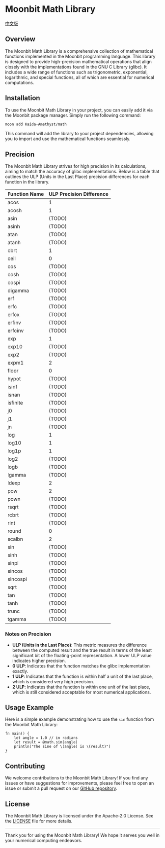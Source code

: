 # Moonbit Math Library

[中文版](README-CN.md)

## Overview

The Moonbit Math Library is a comprehensive collection of mathematical functions implemented in the Moonbit programming language. This library is designed to provide high-precision mathematical operations that align closely with the implementations found in the GNU C Library (glibc). It includes a wide range of functions such as trigonometric, exponential, logarithmic, and special functions, all of which are essential for numerical computations.

## Installation

To use the Moonbit Math Library in your project, you can easily add it via the Moonbit package manager. Simply run the following command:

```bash
moon add Kaida-Amethyst/math
```

This command will add the library to your project dependencies, allowing you to import and use the mathematical functions seamlessly.

## Precision

The Moonbit Math Library strives for high precision in its calculations, aiming to match the accuracy of glibc implementations. Below is a table that outlines the ULP (Units in the Last Place) precision differences for each function in the library.

| Function Name | ULP Precision Difference |
|---------------|--------------------------|
| acos          |1                         |
| acosh         |1                         |
| asin          |(TODO)                    |
| asinh         |(TODO)                    |
| atan          |(TODO)                    |
| atanh         |(TODO)                    |
| cbrt          |1                         |
| ceil          |0                         |
| cos           |(TODO)                    |
| cosh          |(TODO)                    |
| cospi         |(TODO)                    |
| digamma       |(TODO)                    |
| erf           |(TODO)                    |
| erfc          |(TODO)                    |
| erfcx         |(TODO)                    |
| erfinv        |(TODO)                    |
| erfcinv       |(TODO)                    |
| exp           |1                         |
| exp10         |(TODO)                    |
| exp2          |(TODO)                    |
| expm1         |2                         |
| floor         |0                         |
| hypot         |(TODO)                    |
| isinf         |(TODO)                    |
| isnan         |(TODO)                    |
| isfinite      |(TODO)                    |
| j0            |(TODO)                    |
| j1            |(TODO)                    |
| jn            |(TODO)                    |
| log           |1                         |
| log10         |1                         |
| log1p         |1                         |
| log2          |(TODO)                    |
| logb          |(TODO)                    |
| lgamma        |(TODO)                    |
| ldexp         |2                         |
| pow           |2                         |
| pown          |(TODO)                    |
| rsqrt         |(TODO)                    |
| rcbrt         |(TODO)                    |
| rint          |(TODO)                    |
| round         |0                         |
| scalbn        |2                         |
| sin           |(TODO)                    |
| sinh          |(TODO)                    |
| sinpi         |(TODO)                    |
| sincos        |(TODO)                    |
| sincospi      |(TODO)                    |
| sqrt          |(TODO)                    |
| tan           |(TODO)                    |
| tanh          |(TODO)                    |
| trunc         |(TODO)                    |
| tgamma        |(TODO)                    |

### Notes on Precision

- **ULP (Units in the Last Place)**: This metric measures the difference between the computed result and the true result in terms of the least significant bit of the floating-point representation. A lower ULP value indicates higher precision.
- **0 ULP**: Indicates that the function matches the glibc implementation exactly.
- **1 ULP**: Indicates that the function is within half a unit of the last place, which is considered very high precision.
- **2 ULP**: Indicates that the function is within one unit of the last place, which is still considered acceptable for most numerical applications.

## Usage Example

Here is a simple example demonstrating how to use the `sin` function from the Moonbit Math Library:

```moonbit
fn main() {
    let angle = 1.0 // in radians
    let result = @math.sin(angle)
    println("The sine of \(angle) is \(result)")
}
```

## Contributing

We welcome contributions to the Moonbit Math Library! If you find any issues or have suggestions for improvements, please feel free to open an issue or submit a pull request on our [GitHub repository](https://github.com/KaidaAmethyst/moonbit-math).

## License

The Moonbit Math Library is licensed under the Apache-2.0 License. See the [LICENSE](LICENSE) file for more details.

---

Thank you for using the Moonbit Math Library! We hope it serves you well in your numerical computing endeavors.
